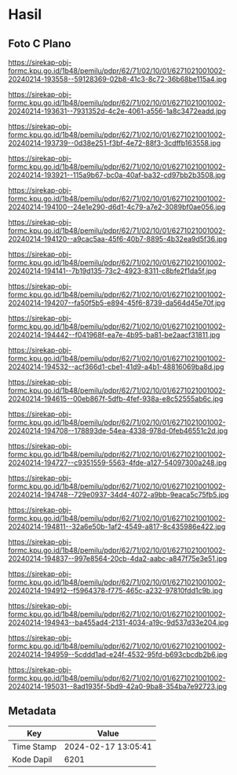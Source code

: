 # Hasil

## Foto C Plano

https://sirekap-obj-formc.kpu.go.id/1b48/pemilu/pdpr/62/71/02/10/01/6271021001002-20240214-193558--59128369-02b8-41c3-8c72-36b68be115a4.jpg

https://sirekap-obj-formc.kpu.go.id/1b48/pemilu/pdpr/62/71/02/10/01/6271021001002-20240214-193631--7931352d-4c2e-4061-a556-1a8c3472eadd.jpg

https://sirekap-obj-formc.kpu.go.id/1b48/pemilu/pdpr/62/71/02/10/01/6271021001002-20240214-193739--0d38e251-f3bf-4e72-88f3-3cdffb163558.jpg

https://sirekap-obj-formc.kpu.go.id/1b48/pemilu/pdpr/62/71/02/10/01/6271021001002-20240214-193921--115a9b67-bc0a-40af-ba32-cd97bb2b3508.jpg

https://sirekap-obj-formc.kpu.go.id/1b48/pemilu/pdpr/62/71/02/10/01/6271021001002-20240214-194100--24e1e290-d6d1-4c79-a7e2-3089bf0ae056.jpg

https://sirekap-obj-formc.kpu.go.id/1b48/pemilu/pdpr/62/71/02/10/01/6271021001002-20240214-194120--a9cac5aa-45f6-40b7-8895-4b32ea9d5f36.jpg

https://sirekap-obj-formc.kpu.go.id/1b48/pemilu/pdpr/62/71/02/10/01/6271021001002-20240214-194141--7b19d135-73c2-4923-8311-c8bfe2f1da5f.jpg

https://sirekap-obj-formc.kpu.go.id/1b48/pemilu/pdpr/62/71/02/10/01/6271021001002-20240214-194207--fa50f5b5-e894-45f6-8739-da564d45e70f.jpg

https://sirekap-obj-formc.kpu.go.id/1b48/pemilu/pdpr/62/71/02/10/01/6271021001002-20240214-194442--f041968f-ea7e-4b95-ba81-be2aacf31811.jpg

https://sirekap-obj-formc.kpu.go.id/1b48/pemilu/pdpr/62/71/02/10/01/6271021001002-20240214-194532--acf366d1-cbe1-41d9-a4b1-48816069ba8d.jpg

https://sirekap-obj-formc.kpu.go.id/1b48/pemilu/pdpr/62/71/02/10/01/6271021001002-20240214-194615--00eb867f-5dfb-4fef-938a-e8c52555ab6c.jpg

https://sirekap-obj-formc.kpu.go.id/1b48/pemilu/pdpr/62/71/02/10/01/6271021001002-20240214-194708--178893de-54ea-4338-978d-0feb46551c2d.jpg

https://sirekap-obj-formc.kpu.go.id/1b48/pemilu/pdpr/62/71/02/10/01/6271021001002-20240214-194727--c9351559-5563-4fde-a127-54097300a248.jpg

https://sirekap-obj-formc.kpu.go.id/1b48/pemilu/pdpr/62/71/02/10/01/6271021001002-20240214-194748--729e0937-34d4-4072-a9bb-9eaca5c75fb5.jpg

https://sirekap-obj-formc.kpu.go.id/1b48/pemilu/pdpr/62/71/02/10/01/6271021001002-20240214-194811--32a6e50b-1af2-4549-a817-8c435986e422.jpg

https://sirekap-obj-formc.kpu.go.id/1b48/pemilu/pdpr/62/71/02/10/01/6271021001002-20240214-194837--997e8564-20cb-4da2-aabc-a847f75e3e51.jpg

https://sirekap-obj-formc.kpu.go.id/1b48/pemilu/pdpr/62/71/02/10/01/6271021001002-20240214-194912--f5964378-f775-465c-a232-97810fdd1c9b.jpg

https://sirekap-obj-formc.kpu.go.id/1b48/pemilu/pdpr/62/71/02/10/01/6271021001002-20240214-194943--ba455ad4-2131-4034-a19c-9d537d33e204.jpg

https://sirekap-obj-formc.kpu.go.id/1b48/pemilu/pdpr/62/71/02/10/01/6271021001002-20240214-194959--5cddd1ad-e24f-4532-95fd-b693cbcdb2b6.jpg

https://sirekap-obj-formc.kpu.go.id/1b48/pemilu/pdpr/62/71/02/10/01/6271021001002-20240214-195031--8ad1935f-5bd9-42a0-9ba8-354ba7e92723.jpg


## Metadata

| Key        | Value               |
| ---------- | ------------------- |
| Time Stamp | 2024-02-17 13:05:41 |
| Kode Dapil | 6201                |



